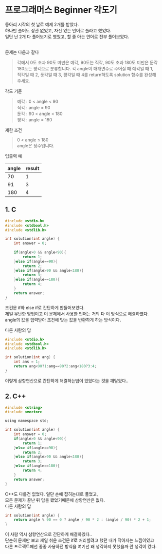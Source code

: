 # 프로그래머스 Beginner 각도기

동아리 시작의 첫 날로 예제 2개를 받았다.<br/>
하나만 풀어도 상관 없었고, 자신 있는 언어로 풀라고 했었다.<br/>
일단 난 2개 다 풀어보기로 했었고, 할 줄 아는 언어로 전부 풀어보았다.<br/>
<br/>


문제는 다음과 같다

>각에서 0도 초과 90도 미만은 예각, 90도는 직각, 90도 초과 180도 미만은 둔각 180도는 평각으로 분류합니다. 각 angle이 매개변수로 주어질 때 예각일 때 1, 직각일 때 2, 둔각일 때 3, 평각일 때 4를 return하도록 solution 함수를 완성해주세요.<br/>

각도 기준
>예각 : 0 < angle < 90<br/>
직각 : angle = 90<br/>
둔각 : 90 < angle < 180<br/>
평각 : angle = 180<br/>

제한 조건
>0 < angle ≤ 180<br/>
angle은 정수입니다.<br/>

입출력 예

|angle|result|
|---|---|
|70|1|
|91|3|
|180|4|

## 1. C
``` C
#include <stdio.h>
#include <stdbool.h>
#include <stdlib.h>

int solution(int angle) {
    int answer = 0;
    
    if(angle>0 && angle<90){
        return 1;
    }else if(angle==90){
        return 2;
    }else if(angle>90 && angle<180){
        return 3;
    }else if(angle==180){
        return 4;
    }
    return answer;
}
```

조건문 if와 else if로 간단하게 만들어보았다.<br/>
제일 무난한 방법이고 이 문제에서 사용한 언어는 거의 다 이 방식으로 해결하였다. <br/>
angle의 값을 입력받아 조건에 맞는 값을 반환하게 하는 방식이다.<br/>

다른 사람의 답
``` C
#include <stdio.h>
#include <stdbool.h>
#include <stdlib.h>

int solution(int ang) {
    int ans = 1;    
    return ang<90?1:ang==90?2:ang<180?3:4;
}
``` 
이렇게 삼항연산으로 간단하게 해결하는법이 있었다는 것을 깨달았다..<br/>


## 2. C++
``` C
#include <string>
#include <vector>

using namespace std;

int solution(int angle) {
    int answer = 0;
    if(angle>0 && angle<90){
        return 1;
    }else if(angle==90){
        return 2;
    }else if(angle>90 && angle<180){
        return 3;
    }else if(angle==180){
        return 4;
    }
    return answer;
}

``` 

C++도 다를건 없었다. 일단 손에 잡히는대로 풀었고,<br/>모든 문제가 끝난 뒤 답을 봤었기때문에 삼항연산은 없다.
<br/>
다른 사람의 답<br/>
``` C
int solution(int angle) {
    return angle % 90 == 0 ? angle / 90 * 2 : (angle / 90) * 2 + 1; 
}
``` 
이 사람 역시 삼항연산으로 간단하게 해결하였다..<br/>
단순히 문제만 보고 제일 쉬운 조건문 if로 처리할려고 했던 내가 작아지는 느낌이였고 다른 프로젝트에선 종종 사용하던 방식을 여기선 왜 생각하지 못했을까 란 생각이 컸다.